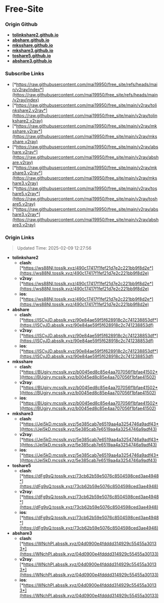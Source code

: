 # Free-Site

### Origin Github

- [**tolinkshare2.github.io**](https://github.com/tolinkshare2/tolinkshare2.github.io)
- [**abshare.github.io**](https://github.com/abshare/abshare.github.io)
- [**mksshare.github.io**](https://github.com/mksshare/mksshare.github.io)
- [**mkshare3.github.io**](https://github.com/mkshare3/mkshare3.github.io)
- [**toshare5.github.io**](https://github.com/toshare5/toshare5.github.io)
- [**abshare3.github.io**](https://github.com/abshare3/abshare3.github.io)

### Subscribe Links

- [*https://raw.githubusercontent.com/mai19950/free_site/refs/heads/main/v2ray/index*](https://raw.githubusercontent.com/mai19950/free_site/refs/heads/main/v2ray/index)
- [*https://raw.githubusercontent.com/mai19950/free_site/main/v2ray/tolinkshare2.v2ray*](https://raw.githubusercontent.com/mai19950/free_site/main/v2ray/tolinkshare2.v2ray)
- [*https://raw.githubusercontent.com/mai19950/free_site/main/v2ray/mksshare.v2ray*](https://raw.githubusercontent.com/mai19950/free_site/main/v2ray/mksshare.v2ray)
- [*https://raw.githubusercontent.com/mai19950/free_site/main/v2ray/abshare.v2ray*](https://raw.githubusercontent.com/mai19950/free_site/main/v2ray/abshare.v2ray)
- [*https://raw.githubusercontent.com/mai19950/free_site/main/v2ray/mkshare3.v2ray*](https://raw.githubusercontent.com/mai19950/free_site/main/v2ray/mkshare3.v2ray)
- [*https://raw.githubusercontent.com/mai19950/free_site/main/v2ray/toshare5.v2ray*](https://raw.githubusercontent.com/mai19950/free_site/main/v2ray/toshare5.v2ray)
- [*https://raw.githubusercontent.com/mai19950/free_site/main/v2ray/abshare3.v2ray*](https://raw.githubusercontent.com/mai19950/free_site/main/v2ray/abshare3.v2ray)

### Origin Links

> Updated Time: 2025-02-09 12:27:56

- **tolinkshare2**
  - **clash**: [*https://ws88NI.tosslk.xyz/490c17417f1fef21d7e2c221bb9f8d2e*](https://ws88NI.tosslk.xyz/490c17417f1fef21d7e2c221bb9f8d2e)
  - **v2ray**: [*https://ws88NI.tosslk.xyz/490c17417f1fef21d7e2c221bb9f8d2e*](https://ws88NI.tosslk.xyz/490c17417f1fef21d7e2c221bb9f8d2e)
  - **ios**: [*https://ws88NI.tosslk.xyz/490c17417f1fef21d7e2c221bb9f8d2e*](https://ws88NI.tosslk.xyz/490c17417f1fef21d7e2c221bb9f8d2e)
- **abshare**
  - **clash**: [*https://ISCyJD.absslk.xyz/90e84ae59f5f628918c2c741238853df*](https://ISCyJD.absslk.xyz/90e84ae59f5f628918c2c741238853df)
  - **v2ray**: [*https://ISCyJD.absslk.xyz/90e84ae59f5f628918c2c741238853df*](https://ISCyJD.absslk.xyz/90e84ae59f5f628918c2c741238853df)
  - **ios**: [*https://ISCyJD.absslk.xyz/90e84ae59f5f628918c2c741238853df*](https://ISCyJD.absslk.xyz/90e84ae59f5f628918c2c741238853df)
- **mksshare**
  - **clash**: [*https://BUgjry.mcsslk.xyz/b0045ed8c85e4aa707056f1bfae41502*](https://BUgjry.mcsslk.xyz/b0045ed8c85e4aa707056f1bfae41502)
  - **v2ray**: [*https://BUgjry.mcsslk.xyz/b0045ed8c85e4aa707056f1bfae41502*](https://BUgjry.mcsslk.xyz/b0045ed8c85e4aa707056f1bfae41502)
  - **ios**: [*https://BUgjry.mcsslk.xyz/b0045ed8c85e4aa707056f1bfae41502*](https://BUgjry.mcsslk.xyz/b0045ed8c85e4aa707056f1bfae41502)
- **mkshare3**
  - **clash**: [*https://Jei5kD.mcsslk.xyz/5e385cab7e6519aa4a3254746a9adf43*](https://Jei5kD.mcsslk.xyz/5e385cab7e6519aa4a3254746a9adf43)
  - **v2ray**: [*https://Jei5kD.mcsslk.xyz/5e385cab7e6519aa4a3254746a9adf43*](https://Jei5kD.mcsslk.xyz/5e385cab7e6519aa4a3254746a9adf43)
  - **ios**: [*https://Jei5kD.mcsslk.xyz/5e385cab7e6519aa4a3254746a9adf43*](https://Jei5kD.mcsslk.xyz/5e385cab7e6519aa4a3254746a9adf43)
- **toshare5**
  - **clash**: [*https://dFg9sQ.tosslk.xyz/73cb62b59e5076c8504598ced3ae4948*](https://dFg9sQ.tosslk.xyz/73cb62b59e5076c8504598ced3ae4948)
  - **v2ray**: [*https://dFg9sQ.tosslk.xyz/73cb62b59e5076c8504598ced3ae4948*](https://dFg9sQ.tosslk.xyz/73cb62b59e5076c8504598ced3ae4948)
  - **ios**: [*https://dFg9sQ.tosslk.xyz/73cb62b59e5076c8504598ced3ae4948*](https://dFg9sQ.tosslk.xyz/73cb62b59e5076c8504598ced3ae4948)
- **abshare3**
  - **clash**: [*https://WNchPl.absslk.xyz/04d0900e4fdddd314929c55455a30133*](https://WNchPl.absslk.xyz/04d0900e4fdddd314929c55455a30133)
  - **v2ray**: [*https://WNchPl.absslk.xyz/04d0900e4fdddd314929c55455a30133*](https://WNchPl.absslk.xyz/04d0900e4fdddd314929c55455a30133)
  - **ios**: [*https://WNchPl.absslk.xyz/04d0900e4fdddd314929c55455a30133*](https://WNchPl.absslk.xyz/04d0900e4fdddd314929c55455a30133)
